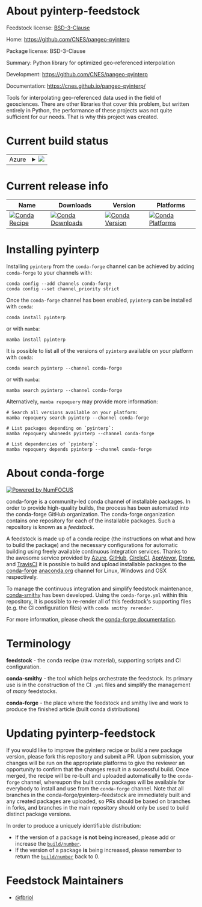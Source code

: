 About pyinterp-feedstock
========================

Feedstock license: [BSD-3-Clause](https://github.com/conda-forge/pyinterp-feedstock/blob/main/LICENSE.txt)

Home: https://github.com/CNES/pangeo-pyinterp

Package license: BSD-3-Clause

Summary: Python library for optimized geo-referenced interpolation

Development: https://github.com/CNES/pangeo-pyinterp

Documentation: https://cnes.github.io/pangeo-pyinterp/

Tools for interpolating geo-referenced data used in the field of
geosciences. There are other libraries that cover this problem, but written
entirely in Python, the performance of these projects was not quite
sufficient for our needs. That is why this project was created.


Current build status
====================


<table>
    
  <tr>
    <td>Azure</td>
    <td>
      <details>
        <summary>
          <a href="https://dev.azure.com/conda-forge/feedstock-builds/_build/latest?definitionId=7861&branchName=main">
            <img src="https://dev.azure.com/conda-forge/feedstock-builds/_apis/build/status/pyinterp-feedstock?branchName=main">
          </a>
        </summary>
        <table>
          <thead><tr><th>Variant</th><th>Status</th></tr></thead>
          <tbody><tr>
              <td>linux_64_blasmklpython3.10.____cpython</td>
              <td>
                <a href="https://dev.azure.com/conda-forge/feedstock-builds/_build/latest?definitionId=7861&branchName=main">
                  <img src="https://dev.azure.com/conda-forge/feedstock-builds/_apis/build/status/pyinterp-feedstock?branchName=main&jobName=linux&configuration=linux%20linux_64_blasmklpython3.10.____cpython" alt="variant">
                </a>
              </td>
            </tr><tr>
              <td>linux_64_blasmklpython3.11.____cpython</td>
              <td>
                <a href="https://dev.azure.com/conda-forge/feedstock-builds/_build/latest?definitionId=7861&branchName=main">
                  <img src="https://dev.azure.com/conda-forge/feedstock-builds/_apis/build/status/pyinterp-feedstock?branchName=main&jobName=linux&configuration=linux%20linux_64_blasmklpython3.11.____cpython" alt="variant">
                </a>
              </td>
            </tr><tr>
              <td>linux_64_blasmklpython3.12.____cpython</td>
              <td>
                <a href="https://dev.azure.com/conda-forge/feedstock-builds/_build/latest?definitionId=7861&branchName=main">
                  <img src="https://dev.azure.com/conda-forge/feedstock-builds/_apis/build/status/pyinterp-feedstock?branchName=main&jobName=linux&configuration=linux%20linux_64_blasmklpython3.12.____cpython" alt="variant">
                </a>
              </td>
            </tr><tr>
              <td>linux_64_blasmklpython3.13.____cp313</td>
              <td>
                <a href="https://dev.azure.com/conda-forge/feedstock-builds/_build/latest?definitionId=7861&branchName=main">
                  <img src="https://dev.azure.com/conda-forge/feedstock-builds/_apis/build/status/pyinterp-feedstock?branchName=main&jobName=linux&configuration=linux%20linux_64_blasmklpython3.13.____cp313" alt="variant">
                </a>
              </td>
            </tr><tr>
              <td>linux_64_blasmklpython3.14.____cp314</td>
              <td>
                <a href="https://dev.azure.com/conda-forge/feedstock-builds/_build/latest?definitionId=7861&branchName=main">
                  <img src="https://dev.azure.com/conda-forge/feedstock-builds/_apis/build/status/pyinterp-feedstock?branchName=main&jobName=linux&configuration=linux%20linux_64_blasmklpython3.14.____cp314" alt="variant">
                </a>
              </td>
            </tr><tr>
              <td>linux_64_blasopenblaspython3.10.____cpython</td>
              <td>
                <a href="https://dev.azure.com/conda-forge/feedstock-builds/_build/latest?definitionId=7861&branchName=main">
                  <img src="https://dev.azure.com/conda-forge/feedstock-builds/_apis/build/status/pyinterp-feedstock?branchName=main&jobName=linux&configuration=linux%20linux_64_blasopenblaspython3.10.____cpython" alt="variant">
                </a>
              </td>
            </tr><tr>
              <td>linux_64_blasopenblaspython3.11.____cpython</td>
              <td>
                <a href="https://dev.azure.com/conda-forge/feedstock-builds/_build/latest?definitionId=7861&branchName=main">
                  <img src="https://dev.azure.com/conda-forge/feedstock-builds/_apis/build/status/pyinterp-feedstock?branchName=main&jobName=linux&configuration=linux%20linux_64_blasopenblaspython3.11.____cpython" alt="variant">
                </a>
              </td>
            </tr><tr>
              <td>linux_64_blasopenblaspython3.12.____cpython</td>
              <td>
                <a href="https://dev.azure.com/conda-forge/feedstock-builds/_build/latest?definitionId=7861&branchName=main">
                  <img src="https://dev.azure.com/conda-forge/feedstock-builds/_apis/build/status/pyinterp-feedstock?branchName=main&jobName=linux&configuration=linux%20linux_64_blasopenblaspython3.12.____cpython" alt="variant">
                </a>
              </td>
            </tr><tr>
              <td>linux_64_blasopenblaspython3.13.____cp313</td>
              <td>
                <a href="https://dev.azure.com/conda-forge/feedstock-builds/_build/latest?definitionId=7861&branchName=main">
                  <img src="https://dev.azure.com/conda-forge/feedstock-builds/_apis/build/status/pyinterp-feedstock?branchName=main&jobName=linux&configuration=linux%20linux_64_blasopenblaspython3.13.____cp313" alt="variant">
                </a>
              </td>
            </tr><tr>
              <td>linux_64_blasopenblaspython3.14.____cp314</td>
              <td>
                <a href="https://dev.azure.com/conda-forge/feedstock-builds/_build/latest?definitionId=7861&branchName=main">
                  <img src="https://dev.azure.com/conda-forge/feedstock-builds/_apis/build/status/pyinterp-feedstock?branchName=main&jobName=linux&configuration=linux%20linux_64_blasopenblaspython3.14.____cp314" alt="variant">
                </a>
              </td>
            </tr><tr>
              <td>linux_aarch64_blasmklpython3.10.____cpython</td>
              <td>
                <a href="https://dev.azure.com/conda-forge/feedstock-builds/_build/latest?definitionId=7861&branchName=main">
                  <img src="https://dev.azure.com/conda-forge/feedstock-builds/_apis/build/status/pyinterp-feedstock?branchName=main&jobName=linux&configuration=linux%20linux_aarch64_blasmklpython3.10.____cpython" alt="variant">
                </a>
              </td>
            </tr><tr>
              <td>linux_aarch64_blasmklpython3.11.____cpython</td>
              <td>
                <a href="https://dev.azure.com/conda-forge/feedstock-builds/_build/latest?definitionId=7861&branchName=main">
                  <img src="https://dev.azure.com/conda-forge/feedstock-builds/_apis/build/status/pyinterp-feedstock?branchName=main&jobName=linux&configuration=linux%20linux_aarch64_blasmklpython3.11.____cpython" alt="variant">
                </a>
              </td>
            </tr><tr>
              <td>linux_aarch64_blasmklpython3.12.____cpython</td>
              <td>
                <a href="https://dev.azure.com/conda-forge/feedstock-builds/_build/latest?definitionId=7861&branchName=main">
                  <img src="https://dev.azure.com/conda-forge/feedstock-builds/_apis/build/status/pyinterp-feedstock?branchName=main&jobName=linux&configuration=linux%20linux_aarch64_blasmklpython3.12.____cpython" alt="variant">
                </a>
              </td>
            </tr><tr>
              <td>linux_aarch64_blasmklpython3.13.____cp313</td>
              <td>
                <a href="https://dev.azure.com/conda-forge/feedstock-builds/_build/latest?definitionId=7861&branchName=main">
                  <img src="https://dev.azure.com/conda-forge/feedstock-builds/_apis/build/status/pyinterp-feedstock?branchName=main&jobName=linux&configuration=linux%20linux_aarch64_blasmklpython3.13.____cp313" alt="variant">
                </a>
              </td>
            </tr><tr>
              <td>linux_aarch64_blasmklpython3.14.____cp314</td>
              <td>
                <a href="https://dev.azure.com/conda-forge/feedstock-builds/_build/latest?definitionId=7861&branchName=main">
                  <img src="https://dev.azure.com/conda-forge/feedstock-builds/_apis/build/status/pyinterp-feedstock?branchName=main&jobName=linux&configuration=linux%20linux_aarch64_blasmklpython3.14.____cp314" alt="variant">
                </a>
              </td>
            </tr><tr>
              <td>linux_aarch64_blasopenblaspython3.10.____cpython</td>
              <td>
                <a href="https://dev.azure.com/conda-forge/feedstock-builds/_build/latest?definitionId=7861&branchName=main">
                  <img src="https://dev.azure.com/conda-forge/feedstock-builds/_apis/build/status/pyinterp-feedstock?branchName=main&jobName=linux&configuration=linux%20linux_aarch64_blasopenblaspython3.10.____cpython" alt="variant">
                </a>
              </td>
            </tr><tr>
              <td>linux_aarch64_blasopenblaspython3.11.____cpython</td>
              <td>
                <a href="https://dev.azure.com/conda-forge/feedstock-builds/_build/latest?definitionId=7861&branchName=main">
                  <img src="https://dev.azure.com/conda-forge/feedstock-builds/_apis/build/status/pyinterp-feedstock?branchName=main&jobName=linux&configuration=linux%20linux_aarch64_blasopenblaspython3.11.____cpython" alt="variant">
                </a>
              </td>
            </tr><tr>
              <td>linux_aarch64_blasopenblaspython3.12.____cpython</td>
              <td>
                <a href="https://dev.azure.com/conda-forge/feedstock-builds/_build/latest?definitionId=7861&branchName=main">
                  <img src="https://dev.azure.com/conda-forge/feedstock-builds/_apis/build/status/pyinterp-feedstock?branchName=main&jobName=linux&configuration=linux%20linux_aarch64_blasopenblaspython3.12.____cpython" alt="variant">
                </a>
              </td>
            </tr><tr>
              <td>linux_aarch64_blasopenblaspython3.13.____cp313</td>
              <td>
                <a href="https://dev.azure.com/conda-forge/feedstock-builds/_build/latest?definitionId=7861&branchName=main">
                  <img src="https://dev.azure.com/conda-forge/feedstock-builds/_apis/build/status/pyinterp-feedstock?branchName=main&jobName=linux&configuration=linux%20linux_aarch64_blasopenblaspython3.13.____cp313" alt="variant">
                </a>
              </td>
            </tr><tr>
              <td>linux_aarch64_blasopenblaspython3.14.____cp314</td>
              <td>
                <a href="https://dev.azure.com/conda-forge/feedstock-builds/_build/latest?definitionId=7861&branchName=main">
                  <img src="https://dev.azure.com/conda-forge/feedstock-builds/_apis/build/status/pyinterp-feedstock?branchName=main&jobName=linux&configuration=linux%20linux_aarch64_blasopenblaspython3.14.____cp314" alt="variant">
                </a>
              </td>
            </tr><tr>
              <td>linux_ppc64le_blasmklpython3.10.____cpython</td>
              <td>
                <a href="https://dev.azure.com/conda-forge/feedstock-builds/_build/latest?definitionId=7861&branchName=main">
                  <img src="https://dev.azure.com/conda-forge/feedstock-builds/_apis/build/status/pyinterp-feedstock?branchName=main&jobName=linux&configuration=linux%20linux_ppc64le_blasmklpython3.10.____cpython" alt="variant">
                </a>
              </td>
            </tr><tr>
              <td>linux_ppc64le_blasmklpython3.11.____cpython</td>
              <td>
                <a href="https://dev.azure.com/conda-forge/feedstock-builds/_build/latest?definitionId=7861&branchName=main">
                  <img src="https://dev.azure.com/conda-forge/feedstock-builds/_apis/build/status/pyinterp-feedstock?branchName=main&jobName=linux&configuration=linux%20linux_ppc64le_blasmklpython3.11.____cpython" alt="variant">
                </a>
              </td>
            </tr><tr>
              <td>linux_ppc64le_blasmklpython3.12.____cpython</td>
              <td>
                <a href="https://dev.azure.com/conda-forge/feedstock-builds/_build/latest?definitionId=7861&branchName=main">
                  <img src="https://dev.azure.com/conda-forge/feedstock-builds/_apis/build/status/pyinterp-feedstock?branchName=main&jobName=linux&configuration=linux%20linux_ppc64le_blasmklpython3.12.____cpython" alt="variant">
                </a>
              </td>
            </tr><tr>
              <td>linux_ppc64le_blasmklpython3.13.____cp313</td>
              <td>
                <a href="https://dev.azure.com/conda-forge/feedstock-builds/_build/latest?definitionId=7861&branchName=main">
                  <img src="https://dev.azure.com/conda-forge/feedstock-builds/_apis/build/status/pyinterp-feedstock?branchName=main&jobName=linux&configuration=linux%20linux_ppc64le_blasmklpython3.13.____cp313" alt="variant">
                </a>
              </td>
            </tr><tr>
              <td>linux_ppc64le_blasmklpython3.14.____cp314</td>
              <td>
                <a href="https://dev.azure.com/conda-forge/feedstock-builds/_build/latest?definitionId=7861&branchName=main">
                  <img src="https://dev.azure.com/conda-forge/feedstock-builds/_apis/build/status/pyinterp-feedstock?branchName=main&jobName=linux&configuration=linux%20linux_ppc64le_blasmklpython3.14.____cp314" alt="variant">
                </a>
              </td>
            </tr><tr>
              <td>linux_ppc64le_blasopenblaspython3.10.____cpython</td>
              <td>
                <a href="https://dev.azure.com/conda-forge/feedstock-builds/_build/latest?definitionId=7861&branchName=main">
                  <img src="https://dev.azure.com/conda-forge/feedstock-builds/_apis/build/status/pyinterp-feedstock?branchName=main&jobName=linux&configuration=linux%20linux_ppc64le_blasopenblaspython3.10.____cpython" alt="variant">
                </a>
              </td>
            </tr><tr>
              <td>linux_ppc64le_blasopenblaspython3.11.____cpython</td>
              <td>
                <a href="https://dev.azure.com/conda-forge/feedstock-builds/_build/latest?definitionId=7861&branchName=main">
                  <img src="https://dev.azure.com/conda-forge/feedstock-builds/_apis/build/status/pyinterp-feedstock?branchName=main&jobName=linux&configuration=linux%20linux_ppc64le_blasopenblaspython3.11.____cpython" alt="variant">
                </a>
              </td>
            </tr><tr>
              <td>linux_ppc64le_blasopenblaspython3.12.____cpython</td>
              <td>
                <a href="https://dev.azure.com/conda-forge/feedstock-builds/_build/latest?definitionId=7861&branchName=main">
                  <img src="https://dev.azure.com/conda-forge/feedstock-builds/_apis/build/status/pyinterp-feedstock?branchName=main&jobName=linux&configuration=linux%20linux_ppc64le_blasopenblaspython3.12.____cpython" alt="variant">
                </a>
              </td>
            </tr><tr>
              <td>linux_ppc64le_blasopenblaspython3.13.____cp313</td>
              <td>
                <a href="https://dev.azure.com/conda-forge/feedstock-builds/_build/latest?definitionId=7861&branchName=main">
                  <img src="https://dev.azure.com/conda-forge/feedstock-builds/_apis/build/status/pyinterp-feedstock?branchName=main&jobName=linux&configuration=linux%20linux_ppc64le_blasopenblaspython3.13.____cp313" alt="variant">
                </a>
              </td>
            </tr><tr>
              <td>linux_ppc64le_blasopenblaspython3.14.____cp314</td>
              <td>
                <a href="https://dev.azure.com/conda-forge/feedstock-builds/_build/latest?definitionId=7861&branchName=main">
                  <img src="https://dev.azure.com/conda-forge/feedstock-builds/_apis/build/status/pyinterp-feedstock?branchName=main&jobName=linux&configuration=linux%20linux_ppc64le_blasopenblaspython3.14.____cp314" alt="variant">
                </a>
              </td>
            </tr><tr>
              <td>osx_64_python3.10.____cpython</td>
              <td>
                <a href="https://dev.azure.com/conda-forge/feedstock-builds/_build/latest?definitionId=7861&branchName=main">
                  <img src="https://dev.azure.com/conda-forge/feedstock-builds/_apis/build/status/pyinterp-feedstock?branchName=main&jobName=osx&configuration=osx%20osx_64_python3.10.____cpython" alt="variant">
                </a>
              </td>
            </tr><tr>
              <td>osx_64_python3.11.____cpython</td>
              <td>
                <a href="https://dev.azure.com/conda-forge/feedstock-builds/_build/latest?definitionId=7861&branchName=main">
                  <img src="https://dev.azure.com/conda-forge/feedstock-builds/_apis/build/status/pyinterp-feedstock?branchName=main&jobName=osx&configuration=osx%20osx_64_python3.11.____cpython" alt="variant">
                </a>
              </td>
            </tr><tr>
              <td>osx_64_python3.12.____cpython</td>
              <td>
                <a href="https://dev.azure.com/conda-forge/feedstock-builds/_build/latest?definitionId=7861&branchName=main">
                  <img src="https://dev.azure.com/conda-forge/feedstock-builds/_apis/build/status/pyinterp-feedstock?branchName=main&jobName=osx&configuration=osx%20osx_64_python3.12.____cpython" alt="variant">
                </a>
              </td>
            </tr><tr>
              <td>osx_64_python3.13.____cp313</td>
              <td>
                <a href="https://dev.azure.com/conda-forge/feedstock-builds/_build/latest?definitionId=7861&branchName=main">
                  <img src="https://dev.azure.com/conda-forge/feedstock-builds/_apis/build/status/pyinterp-feedstock?branchName=main&jobName=osx&configuration=osx%20osx_64_python3.13.____cp313" alt="variant">
                </a>
              </td>
            </tr><tr>
              <td>osx_64_python3.14.____cp314</td>
              <td>
                <a href="https://dev.azure.com/conda-forge/feedstock-builds/_build/latest?definitionId=7861&branchName=main">
                  <img src="https://dev.azure.com/conda-forge/feedstock-builds/_apis/build/status/pyinterp-feedstock?branchName=main&jobName=osx&configuration=osx%20osx_64_python3.14.____cp314" alt="variant">
                </a>
              </td>
            </tr><tr>
              <td>osx_arm64_python3.10.____cpython</td>
              <td>
                <a href="https://dev.azure.com/conda-forge/feedstock-builds/_build/latest?definitionId=7861&branchName=main">
                  <img src="https://dev.azure.com/conda-forge/feedstock-builds/_apis/build/status/pyinterp-feedstock?branchName=main&jobName=osx&configuration=osx%20osx_arm64_python3.10.____cpython" alt="variant">
                </a>
              </td>
            </tr><tr>
              <td>osx_arm64_python3.11.____cpython</td>
              <td>
                <a href="https://dev.azure.com/conda-forge/feedstock-builds/_build/latest?definitionId=7861&branchName=main">
                  <img src="https://dev.azure.com/conda-forge/feedstock-builds/_apis/build/status/pyinterp-feedstock?branchName=main&jobName=osx&configuration=osx%20osx_arm64_python3.11.____cpython" alt="variant">
                </a>
              </td>
            </tr><tr>
              <td>osx_arm64_python3.12.____cpython</td>
              <td>
                <a href="https://dev.azure.com/conda-forge/feedstock-builds/_build/latest?definitionId=7861&branchName=main">
                  <img src="https://dev.azure.com/conda-forge/feedstock-builds/_apis/build/status/pyinterp-feedstock?branchName=main&jobName=osx&configuration=osx%20osx_arm64_python3.12.____cpython" alt="variant">
                </a>
              </td>
            </tr><tr>
              <td>osx_arm64_python3.13.____cp313</td>
              <td>
                <a href="https://dev.azure.com/conda-forge/feedstock-builds/_build/latest?definitionId=7861&branchName=main">
                  <img src="https://dev.azure.com/conda-forge/feedstock-builds/_apis/build/status/pyinterp-feedstock?branchName=main&jobName=osx&configuration=osx%20osx_arm64_python3.13.____cp313" alt="variant">
                </a>
              </td>
            </tr><tr>
              <td>osx_arm64_python3.14.____cp314</td>
              <td>
                <a href="https://dev.azure.com/conda-forge/feedstock-builds/_build/latest?definitionId=7861&branchName=main">
                  <img src="https://dev.azure.com/conda-forge/feedstock-builds/_apis/build/status/pyinterp-feedstock?branchName=main&jobName=osx&configuration=osx%20osx_arm64_python3.14.____cp314" alt="variant">
                </a>
              </td>
            </tr><tr>
              <td>win_64_blasmklpython3.10.____cpython</td>
              <td>
                <a href="https://dev.azure.com/conda-forge/feedstock-builds/_build/latest?definitionId=7861&branchName=main">
                  <img src="https://dev.azure.com/conda-forge/feedstock-builds/_apis/build/status/pyinterp-feedstock?branchName=main&jobName=win&configuration=win%20win_64_blasmklpython3.10.____cpython" alt="variant">
                </a>
              </td>
            </tr><tr>
              <td>win_64_blasmklpython3.11.____cpython</td>
              <td>
                <a href="https://dev.azure.com/conda-forge/feedstock-builds/_build/latest?definitionId=7861&branchName=main">
                  <img src="https://dev.azure.com/conda-forge/feedstock-builds/_apis/build/status/pyinterp-feedstock?branchName=main&jobName=win&configuration=win%20win_64_blasmklpython3.11.____cpython" alt="variant">
                </a>
              </td>
            </tr><tr>
              <td>win_64_blasmklpython3.12.____cpython</td>
              <td>
                <a href="https://dev.azure.com/conda-forge/feedstock-builds/_build/latest?definitionId=7861&branchName=main">
                  <img src="https://dev.azure.com/conda-forge/feedstock-builds/_apis/build/status/pyinterp-feedstock?branchName=main&jobName=win&configuration=win%20win_64_blasmklpython3.12.____cpython" alt="variant">
                </a>
              </td>
            </tr><tr>
              <td>win_64_blasmklpython3.13.____cp313</td>
              <td>
                <a href="https://dev.azure.com/conda-forge/feedstock-builds/_build/latest?definitionId=7861&branchName=main">
                  <img src="https://dev.azure.com/conda-forge/feedstock-builds/_apis/build/status/pyinterp-feedstock?branchName=main&jobName=win&configuration=win%20win_64_blasmklpython3.13.____cp313" alt="variant">
                </a>
              </td>
            </tr><tr>
              <td>win_64_blasmklpython3.14.____cp314</td>
              <td>
                <a href="https://dev.azure.com/conda-forge/feedstock-builds/_build/latest?definitionId=7861&branchName=main">
                  <img src="https://dev.azure.com/conda-forge/feedstock-builds/_apis/build/status/pyinterp-feedstock?branchName=main&jobName=win&configuration=win%20win_64_blasmklpython3.14.____cp314" alt="variant">
                </a>
              </td>
            </tr><tr>
              <td>win_64_blasopenblaspython3.10.____cpython</td>
              <td>
                <a href="https://dev.azure.com/conda-forge/feedstock-builds/_build/latest?definitionId=7861&branchName=main">
                  <img src="https://dev.azure.com/conda-forge/feedstock-builds/_apis/build/status/pyinterp-feedstock?branchName=main&jobName=win&configuration=win%20win_64_blasopenblaspython3.10.____cpython" alt="variant">
                </a>
              </td>
            </tr><tr>
              <td>win_64_blasopenblaspython3.11.____cpython</td>
              <td>
                <a href="https://dev.azure.com/conda-forge/feedstock-builds/_build/latest?definitionId=7861&branchName=main">
                  <img src="https://dev.azure.com/conda-forge/feedstock-builds/_apis/build/status/pyinterp-feedstock?branchName=main&jobName=win&configuration=win%20win_64_blasopenblaspython3.11.____cpython" alt="variant">
                </a>
              </td>
            </tr><tr>
              <td>win_64_blasopenblaspython3.12.____cpython</td>
              <td>
                <a href="https://dev.azure.com/conda-forge/feedstock-builds/_build/latest?definitionId=7861&branchName=main">
                  <img src="https://dev.azure.com/conda-forge/feedstock-builds/_apis/build/status/pyinterp-feedstock?branchName=main&jobName=win&configuration=win%20win_64_blasopenblaspython3.12.____cpython" alt="variant">
                </a>
              </td>
            </tr><tr>
              <td>win_64_blasopenblaspython3.13.____cp313</td>
              <td>
                <a href="https://dev.azure.com/conda-forge/feedstock-builds/_build/latest?definitionId=7861&branchName=main">
                  <img src="https://dev.azure.com/conda-forge/feedstock-builds/_apis/build/status/pyinterp-feedstock?branchName=main&jobName=win&configuration=win%20win_64_blasopenblaspython3.13.____cp313" alt="variant">
                </a>
              </td>
            </tr><tr>
              <td>win_64_blasopenblaspython3.14.____cp314</td>
              <td>
                <a href="https://dev.azure.com/conda-forge/feedstock-builds/_build/latest?definitionId=7861&branchName=main">
                  <img src="https://dev.azure.com/conda-forge/feedstock-builds/_apis/build/status/pyinterp-feedstock?branchName=main&jobName=win&configuration=win%20win_64_blasopenblaspython3.14.____cp314" alt="variant">
                </a>
              </td>
            </tr>
          </tbody>
        </table>
      </details>
    </td>
  </tr>
</table>

Current release info
====================

| Name | Downloads | Version | Platforms |
| --- | --- | --- | --- |
| [![Conda Recipe](https://img.shields.io/badge/recipe-pyinterp-green.svg)](https://anaconda.org/conda-forge/pyinterp) | [![Conda Downloads](https://img.shields.io/conda/dn/conda-forge/pyinterp.svg)](https://anaconda.org/conda-forge/pyinterp) | [![Conda Version](https://img.shields.io/conda/vn/conda-forge/pyinterp.svg)](https://anaconda.org/conda-forge/pyinterp) | [![Conda Platforms](https://img.shields.io/conda/pn/conda-forge/pyinterp.svg)](https://anaconda.org/conda-forge/pyinterp) |

Installing pyinterp
===================

Installing `pyinterp` from the `conda-forge` channel can be achieved by adding `conda-forge` to your channels with:

```
conda config --add channels conda-forge
conda config --set channel_priority strict
```

Once the `conda-forge` channel has been enabled, `pyinterp` can be installed with `conda`:

```
conda install pyinterp
```

or with `mamba`:

```
mamba install pyinterp
```

It is possible to list all of the versions of `pyinterp` available on your platform with `conda`:

```
conda search pyinterp --channel conda-forge
```

or with `mamba`:

```
mamba search pyinterp --channel conda-forge
```

Alternatively, `mamba repoquery` may provide more information:

```
# Search all versions available on your platform:
mamba repoquery search pyinterp --channel conda-forge

# List packages depending on `pyinterp`:
mamba repoquery whoneeds pyinterp --channel conda-forge

# List dependencies of `pyinterp`:
mamba repoquery depends pyinterp --channel conda-forge
```


About conda-forge
=================

[![Powered by
NumFOCUS](https://img.shields.io/badge/powered%20by-NumFOCUS-orange.svg?style=flat&colorA=E1523D&colorB=007D8A)](https://numfocus.org)

conda-forge is a community-led conda channel of installable packages.
In order to provide high-quality builds, the process has been automated into the
conda-forge GitHub organization. The conda-forge organization contains one repository
for each of the installable packages. Such a repository is known as a *feedstock*.

A feedstock is made up of a conda recipe (the instructions on what and how to build
the package) and the necessary configurations for automatic building using freely
available continuous integration services. Thanks to the awesome service provided by
[Azure](https://azure.microsoft.com/en-us/services/devops/), [GitHub](https://github.com/),
[CircleCI](https://circleci.com/), [AppVeyor](https://www.appveyor.com/),
[Drone](https://cloud.drone.io/welcome), and [TravisCI](https://travis-ci.com/)
it is possible to build and upload installable packages to the
[conda-forge](https://anaconda.org/conda-forge) [anaconda.org](https://anaconda.org/)
channel for Linux, Windows and OSX respectively.

To manage the continuous integration and simplify feedstock maintenance,
[conda-smithy](https://github.com/conda-forge/conda-smithy) has been developed.
Using the ``conda-forge.yml`` within this repository, it is possible to re-render all of
this feedstock's supporting files (e.g. the CI configuration files) with ``conda smithy rerender``.

For more information, please check the [conda-forge documentation](https://conda-forge.org/docs/).

Terminology
===========

**feedstock** - the conda recipe (raw material), supporting scripts and CI configuration.

**conda-smithy** - the tool which helps orchestrate the feedstock.
                   Its primary use is in the construction of the CI ``.yml`` files
                   and simplify the management of *many* feedstocks.

**conda-forge** - the place where the feedstock and smithy live and work to
                  produce the finished article (built conda distributions)


Updating pyinterp-feedstock
===========================

If you would like to improve the pyinterp recipe or build a new
package version, please fork this repository and submit a PR. Upon submission,
your changes will be run on the appropriate platforms to give the reviewer an
opportunity to confirm that the changes result in a successful build. Once
merged, the recipe will be re-built and uploaded automatically to the
`conda-forge` channel, whereupon the built conda packages will be available for
everybody to install and use from the `conda-forge` channel.
Note that all branches in the conda-forge/pyinterp-feedstock are
immediately built and any created packages are uploaded, so PRs should be based
on branches in forks, and branches in the main repository should only be used to
build distinct package versions.

In order to produce a uniquely identifiable distribution:
 * If the version of a package **is not** being increased, please add or increase
   the [``build/number``](https://docs.conda.io/projects/conda-build/en/latest/resources/define-metadata.html#build-number-and-string).
 * If the version of a package **is** being increased, please remember to return
   the [``build/number``](https://docs.conda.io/projects/conda-build/en/latest/resources/define-metadata.html#build-number-and-string)
   back to 0.

Feedstock Maintainers
=====================

* [@fbriol](https://github.com/fbriol/)

